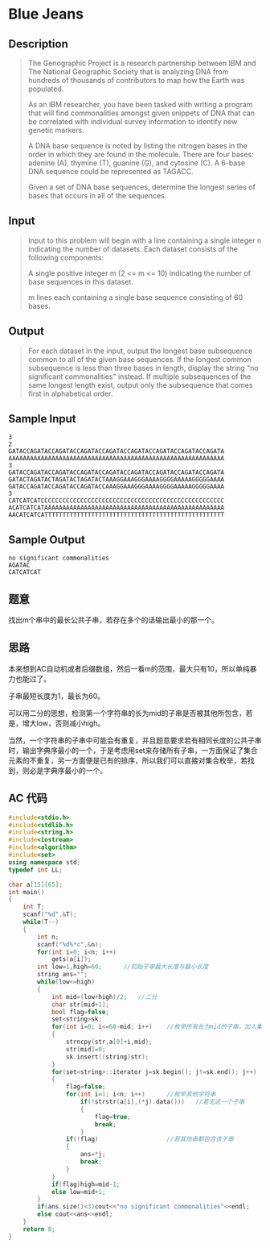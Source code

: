 # Blue Jeans

## **Description**

> The Genographic Project is a research partnership between IBM and The National Geographic Society that is analyzing DNA from hundreds of thousands of contributors to map how the Earth was populated. 
>
> As an IBM researcher, you have been tasked with writing a program that will find commonalities amongst given snippets of DNA that can be correlated with individual survey information to identify new genetic markers. 
>
> A DNA base sequence is noted by listing the nitrogen bases in the order in which they are found in the molecule. There are four bases: adenine (A), thymine (T), guanine (G), and cytosine (C). A 6-base DNA sequence could be represented as TAGACC. 
>
> Given a set of DNA base sequences, determine the longest series of bases that occurs in all of the sequences.



## **Input**

> Input to this problem will begin with a line containing a single integer n indicating the number of datasets. Each dataset consists of the following components:
>
> A single positive integer m (2 <= m <= 10) indicating the number of base sequences in this dataset.
>
> m lines each containing a single base sequence consisting of 60 bases.



## **Output**

> For each dataset in the input, output the longest base subsequence common to all of the given base sequences. If the longest common subsequence is less than three bases in length, display the string "no significant commonalities" instead. If multiple subsequences of the same longest length exist, output only the subsequence that comes first in alphabetical order.



## **Sample Input**

    3
    2
    GATACCAGATACCAGATACCAGATACCAGATACCAGATACCAGATACCAGATACCAGATA
    AAAAAAAAAAAAAAAAAAAAAAAAAAAAAAAAAAAAAAAAAAAAAAAAAAAAAAAAAAAA
    3
    GATACCAGATACCAGATACCAGATACCAGATACCAGATACCAGATACCAGATACCAGATA
    GATACTAGATACTAGATACTAGATACTAAAGGAAAGGGAAAAGGGGAAAAAGGGGGAAAA
    GATACCAGATACCAGATACCAGATACCAAAGGAAAGGGAAAAGGGGAAAAAGGGGGAAAA
    3
    CATCATCATCCCCCCCCCCCCCCCCCCCCCCCCCCCCCCCCCCCCCCCCCCCCCCCCCCC
    ACATCATCATAAAAAAAAAAAAAAAAAAAAAAAAAAAAAAAAAAAAAAAAAAAAAAAAAA
    AACATCATCATTTTTTTTTTTTTTTTTTTTTTTTTTTTTTTTTTTTTTTTTTTTTTTTTT



## **Sample Output**

    no significant commonalities
    AGATAC
    CATCATCAT


## **题意**

找出m个串中的最长公共子串，若存在多个的话输出最小的那一个。



## **思路**

本来想到AC自动机或者后缀数组，然后一看m的范围，最大只有10，所以单纯暴力也能过了。

子串最短长度为1，最长为60。

可以用二分的思想，检测第一个字符串的长为mid的子串是否被其他所包含，若是，增大low，否则减小high。

当然，一个字符串的子串中可能会有重复，并且题意要求若有相同长度的公共子串时，输出字典序最小的一个，于是考虑用set来存储所有子串，一方面保证了集合元素的不重复，另一方面便是已有的排序，所以我们可以直接对集合枚举，若找到，则必是字典序最小的一个。



## **AC 代码**

```cpp
#include<stdio.h>
#include<stdlib.h>
#include<string.h>
#include<iostream>
#include<algorithm>
#include<set>
using namespace std;
typedef int LL;

char a[15][65];
int main()
{
    int T;
    scanf("%d",&T);
    while(T--)
    {
        int n;
        scanf("%d%*c",&n);
        for(int i=0; i<n; i++)
            gets(a[i]);
        int low=1,high=60;      //初始子串最大长度与最小长度
        string ans="";
        while(low<=high)
        {
            int mid=(low+high)/2;   //二分
            char str[mid+1];
            bool flag=false;
            set<string>sk;
            for(int i=0; i<=60-mid; i++)    //枚举所有长为mid的子串，加入集合
            {
                strncpy(str,a[0]+i,mid);
                str[mid]=0;
                sk.insert((string)str);
            }
            for(set<string>::iterator j=sk.begin(); j!=sk.end(); j++)   //因为set默认已经排好序了，所以从字典序最小开始枚举
            {
                flag=false;
                for(int i=1; i<n; i++)      //枚举其他字符串
                    if(!strstr(a[i],(*j).data()))   //若无这一个子串
                    {
                        flag=true;
                        break;
                    }
                if(!flag)                   //若其他串都包含该子串
                {
                    ans=*j;
                    break;
                }
            }
            if(flag)high=mid-1;
            else low=mid+1;
        }
        if(ans.size()<3)cout<<"no significant commonalities"<<endl;
        else cout<<ans<<endl;
    }
    return 0;
}
```

